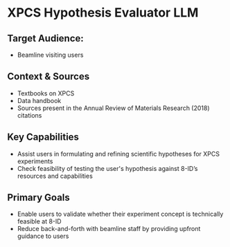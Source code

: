 # XPCS Hypothesis Evaluator LLM  

## Target Audience: 
* Beamline visiting users
  
## Context & Sources  
* Textbooks on XPCS  
* Data handbook   
* Sources present in the Annual Review of Materials Research (2018) citations
  
## Key Capabilities
* Assist users in formulating and refining scientific hypotheses for XPCS experiments
* Check feasibility of testing the user's hypothesis against 8-ID’s resources and capabilities
  
## Primary Goals
* Enable users to validate whether their experiment concept is technically feasible at 8-ID
* Reduce back-and-forth with beamline staff by providing upfront guidance to users
